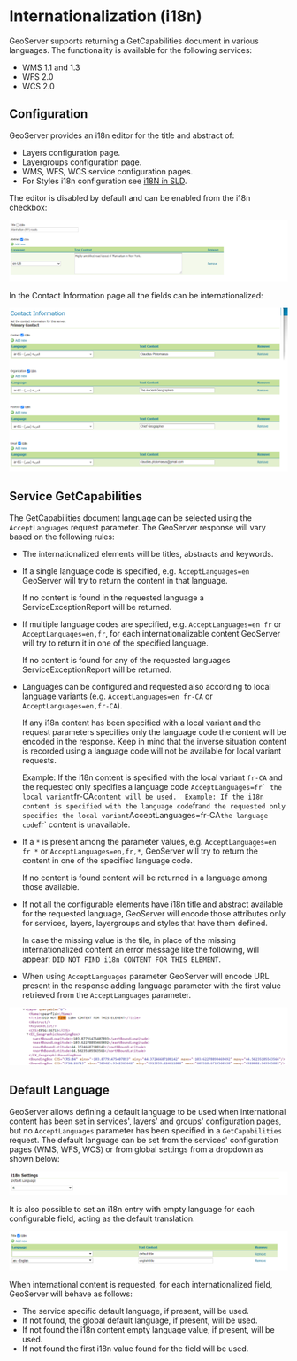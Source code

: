 # Internationalization (i18n)

GeoServer supports returning a GetCapabilities document in various languages. The functionality is available for the following services:

-   WMS 1.1 and 1.3
-   WFS 2.0
-   WCS 2.0

## Configuration

GeoServer provides an i18n editor for the title and abstract of:

-   Layers configuration page.
-   Layergroups configuration page.
-   WMS, WFS, WCS service configuration pages.
-   For Styles i18n configuration see [i18N in SLD](../../styling/sld/language.md).

The editor is disabled by default and can be enabled from the i18n checkbox:

![](img/i18nEditor.png)

In the Contact Information page all the fields can be internationalized:

![](img/contactInfo_i18n.png)

## Service GetCapabilities

The GetCapabilities document language can be selected using the `AcceptLanguages` request parameter. The GeoServer response will vary based on the following rules:

-   The internationalized elements will be titles, abstracts and keywords.

-   If a single language code is specified, e.g. `AcceptLanguages=en` GeoServer will try to return the content in that language.

    If no content is found in the requested language a ServiceExceptionReport will be returned.

-   If multiple language codes are specified, e.g. `AcceptLanguages=en fr` or `AcceptLanguages=en,fr`, for each internationalizable content GeoServer will try to return it in one of the specified language.

    If no content is found for any of the requested languages ServiceExceptionReport will be returned.

-   Languages can be configured and requested also according to local language variants (e.g. `AcceptLanguages=en fr-CA` or `AcceptLanguages=en,fr-CA`).

    If any i18n content has been specified with a local variant and the request parameters specifies only the language code the content will be encoded in the response. Keep in mind that the inverse situation content is recorded using a language code will not be available for local variant requests.

    Example: If the i18n content is specified with the local variant `fr-CA` and the requested only specifies a language code `` AcceptLanguages=fr` the local variant ``fr-CA`content will be used.  Example: If the i18n content is specified with the language code`fr`and the requested only specifies the local variant`AcceptLanguages=fr-CA` the language code `fr` content is unavailable.

-   If a `*` is present among the parameter values, e.g. `AcceptLanguages=en fr *` or `AcceptLanguages=en,fr,*`, GeoServer will try to return the content in one of the specified language code.

    If no content is found content will be returned in a language among those available.

-   If not all the configurable elements have i18n title and abstract available for the requested language, GeoServer will encode those attributes only for services, layers, layergroups and styles that have them defined.

    In case the missing value is the tile, in place of the missing internationalized content an error message like the following, will appear: `DID NOT FIND i18n CONTENT FOR THIS ELEMENT`.

-   When using `AcceptLanguages` parameter GeoServer will encode URL present in the response adding language parameter with the first value retrieved from the `AcceptLanguages` parameter.

![](img/ErrorMessages.png)

## Default Language

GeoServer allows defining a default language to be used when international content has been set in services', layers' and groups' configuration pages, but no `AcceptLanguages` parameter has been specified in a `GetCapabilities` request. The default language can be set from the services' configuration pages (WMS, WFS, WCS) or from global settings from a dropdown as shown below:

![](img/DefaultLanguage.png)

It is also possible to set an i18n entry with empty language for each configurable field, acting as the default translation.

![](img/EmptyLanguage.png)

When international content is requested, for each internationalized field, GeoServer will behave as follows:

-   The service specific default language, if present, will be used.
-   If not found, the global default language, if present, will be used.
-   If not found the i18n content empty language value, if present, will be used.
-   If not found the first i18n value found for the field will be used.
